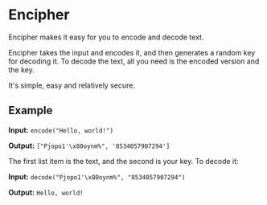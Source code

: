 # Encipher

Encipher makes it easy for you to encode and decode text.

Encipher takes the input and encodes it, and then generates a random key for decoding it. To decode the text, all you need is the encoded version and the key.

It's simple, easy and relatively secure.

Example
-------

**Input:** `encode("Hello, world!")`

**Output:** `["Pjopo1'\x80oynm%", '8534057907294']`

The first list item is the text, and the second is your key. To decode it:

**Input:** `decode("Pjopo1'\x80oynm%", "8534057907294")`

**Output:** `Hello, world!`


